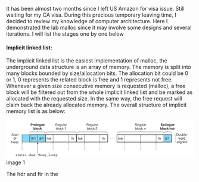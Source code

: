 It has been almost two months since I left US Amazon for visa issue. Still waiting for my CA visa. During this precious temporary leaving time, I decided to review my knowledge of computer architecture. Here I demonstrated the lab malloc since it may involve some designs and several iterations. I will list the stages one by one below

#### Implicit linked list: 
The implicit linked list is the easiest implementation of malloc, the underground data structure is an array of memory. The memory is split into many blocks bounded by size/allocation bits. The allocation bit could be 0 or 1, 0 represents the related block is free and 1 represents not free. Whenever a given size consecutive memory is requested (malloc), a free block will be filtered out from the whole implicit linked list and be marked as allocated with the requested size. In the same way, the free request will claim back the already allocated memory. The overall structure of implicit memory list is as below: 

![implicit linked list](https://github.com/ZhuEthan/ZhuEthan.github.io/blob/master/img/implicit-linked-list.png) image 1


The hdr and ftr in the 
